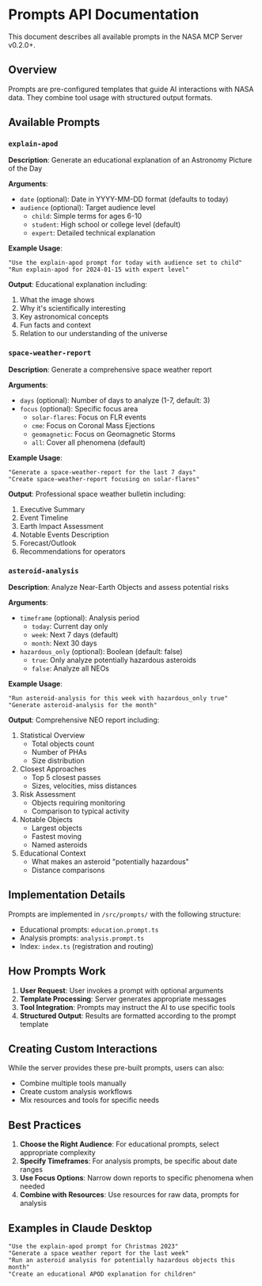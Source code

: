 # Prompts API Documentation

This document describes all available prompts in the NASA MCP Server v0.2.0+.

## Overview

Prompts are pre-configured templates that guide AI interactions with NASA data. They combine tool usage with structured output formats.

## Available Prompts

### `explain-apod`
**Description**: Generate an educational explanation of an Astronomy Picture of the Day

**Arguments**:
- `date` (optional): Date in YYYY-MM-DD format (defaults to today)
- `audience` (optional): Target audience level
  - `child`: Simple terms for ages 6-10
  - `student`: High school or college level (default)
  - `expert`: Detailed technical explanation

**Example Usage**:
```
"Use the explain-apod prompt for today with audience set to child"
"Run explain-apod for 2024-01-15 with expert level"
```

**Output**: Educational explanation including:
1. What the image shows
2. Why it's scientifically interesting
3. Key astronomical concepts
4. Fun facts and context
5. Relation to our understanding of the universe

### `space-weather-report`
**Description**: Generate a comprehensive space weather report

**Arguments**:
- `days` (optional): Number of days to analyze (1-7, default: 3)
- `focus` (optional): Specific focus area
  - `solar-flares`: Focus on FLR events
  - `cme`: Focus on Coronal Mass Ejections
  - `geomagnetic`: Focus on Geomagnetic Storms
  - `all`: Cover all phenomena (default)

**Example Usage**:
```
"Generate a space-weather-report for the last 7 days"
"Create space-weather-report focusing on solar-flares"
```

**Output**: Professional space weather bulletin including:
1. Executive Summary
2. Event Timeline
3. Earth Impact Assessment
4. Notable Events Description
5. Forecast/Outlook
6. Recommendations for operators

### `asteroid-analysis`
**Description**: Analyze Near-Earth Objects and assess potential risks

**Arguments**:
- `timeframe` (optional): Analysis period
  - `today`: Current day only
  - `week`: Next 7 days (default)
  - `month`: Next 30 days
- `hazardous_only` (optional): Boolean (default: false)
  - `true`: Only analyze potentially hazardous asteroids
  - `false`: Analyze all NEOs

**Example Usage**:
```
"Run asteroid-analysis for this week with hazardous_only true"
"Generate asteroid-analysis for the month"
```

**Output**: Comprehensive NEO report including:
1. Statistical Overview
   - Total objects count
   - Number of PHAs
   - Size distribution
2. Closest Approaches
   - Top 5 closest passes
   - Sizes, velocities, miss distances
3. Risk Assessment
   - Objects requiring monitoring
   - Comparison to typical activity
4. Notable Objects
   - Largest objects
   - Fastest moving
   - Named asteroids
5. Educational Context
   - What makes an asteroid "potentially hazardous"
   - Distance comparisons

## Implementation Details

Prompts are implemented in `/src/prompts/` with the following structure:
- Educational prompts: `education.prompt.ts`
- Analysis prompts: `analysis.prompt.ts`
- Index: `index.ts` (registration and routing)

## How Prompts Work

1. **User Request**: User invokes a prompt with optional arguments
2. **Template Processing**: Server generates appropriate messages
3. **Tool Integration**: Prompts may instruct the AI to use specific tools
4. **Structured Output**: Results are formatted according to the prompt template

## Creating Custom Interactions

While the server provides these pre-built prompts, users can also:
- Combine multiple tools manually
- Create custom analysis workflows
- Mix resources and tools for specific needs

## Best Practices

1. **Choose the Right Audience**: For educational prompts, select appropriate complexity
2. **Specify Timeframes**: For analysis prompts, be specific about date ranges
3. **Use Focus Options**: Narrow down reports to specific phenomena when needed
4. **Combine with Resources**: Use resources for raw data, prompts for analysis

## Examples in Claude Desktop

```
"Use the explain-apod prompt for Christmas 2023"
"Generate a space weather report for the last week"
"Run an asteroid analysis for potentially hazardous objects this month"
"Create an educational APOD explanation for children"
```